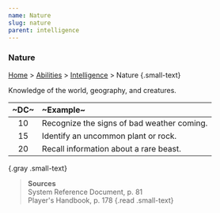```yaml
---
name: Nature
slug: nature
parent: intelligence
---
```

### Nature
[Home](dm-operations-center) > [Abilities](abilities-menu) > [Intelligence](intelligence) > Nature {.small-text}

Knowledge of the world, geography, and creatures.

| ~DC~ | ~Example~                                  |
| :--: | :----------------------------------------- |
|  10  | Recognize the signs of bad weather coming. |
|  15  | Identify an uncommon plant or rock.        |
|  20  | Recall information about a rare beast.     |
{.gray .small-text}

> **Sources** <br/>
> System Reference Document, p. 81<br/>
> Player's Handbook, p. 178
{.read .small-text}

